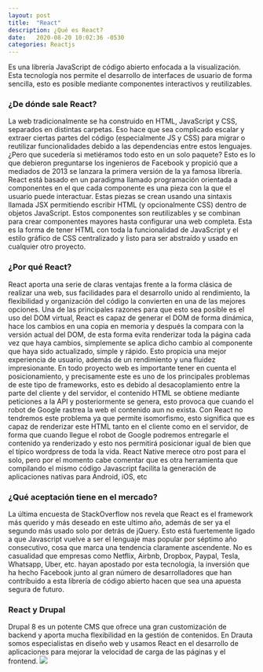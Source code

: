 ```yaml
---
layout: post
title:  "React"
description: ¿Qué es React?
date:   2020-08-20 10:02:36 -0530
categories: Reactjs
---
```



Es una librería JavaScript de código abierto enfocada a la visualización. Esta tecnología nos permite el desarrollo de interfaces de usuario de forma sencilla, esto es posible mediante componentes interactivos y reutilizables.
### ¿De dónde sale React?
La web tradicionalmente se ha construido en HTML, JavaScript y CSS, separados en distintas carpetas. Eso hace que sea complicado escalar y extraer ciertas partes del código (especialmente JS y CSS) para migrar o reutilizar funcionalidades debido a las dependencias entre estos lenguajes.
¿Pero que sucedería si metiéramos todo esto en un solo paquete? 
Esto es lo que debieron preguntarse los ingenieros de Facebook y propició que a mediados de 2013 se lanzara la primera versión de la ya famosa librería.
React está basado en un paradigma llamado programación orientada a componentes en el que cada componente es una pieza con la que el usuario puede interactuar. Estas piezas se crean usando una sintaxis llamada JSX permitiendo escribir HTML (y opcionalmente CSS) dentro de objetos JavaScript.
Estos componentes son reutilizables y se combinan para crear componentes mayores hasta configurar una web completa.
Esta es la forma de tener HTML con toda la funcionalidad de JavaScript y el estilo gráfico de CSS centralizado y listo para ser abstraído y usado en cualquier otro proyecto.
### ¿Por qué React?
React aporta una serie de claras ventajas frente a la forma clásica de realizar una web, sus facilidades para el desarrollo unido al rendimiento, la flexibilidad y organización del código la convierten en una de las mejores opciones.
Una de las principales razones para que esto sea posible es el uso del DOM virtual,  React es capaz de generar el DOM de forma dinámica, hace los cambios en una copia en memoria y después la compara con la versión actual del DOM, de esta forma evita renderizar toda la página cada vez que haya cambios, simplemente se aplica dicho cambio al componente que haya sido actualizado, simple y rápido. Esto propicia una mejor experiencia de usuario, además de un rendimiento y una fluidez impresionante.
En todo proyecto web es importante tener en cuenta el posicionamiento, y precisamente este es uno de los principales problemas de este tipo de frameworks, esto es debido al desacoplamiento entre la parte del cliente y del servidor, el contenido HTML se obtiene mediante peticiones a la API y posteriormente se genera, esto provoca que cuando el robot de Google rastrea la web el contenido aun no exista. Con React no tendremos este problema ya que permite isomorfismo, esto significa que es capaz de renderizar este HTML tanto en el cliente como en el servidor, de forma que cuando llegue el robot de Google podremos entregarle el contenido ya renderizado y esto nos permitirá posicionar igual de bien que el típico wordpress de toda la vida.
React Native merece otro post para el solo, pero por el momento cabe comentar que es otra herramienta que compilando el mismo código Javascript facilita la generación de aplicaciones nativas para Android, iOS, etc
### ¿Qué aceptación tiene en el mercado?
La última encuesta de StackOverflow nos revela que React es el framework más querido y más deseado en este ultimo año, además de ser ya el segundo más usado solo por detrás de jQuery. Esto está fuertemente ligado a que Javascript vuelve a ser el lenguaje mas popular por séptimo año consecutivo, cosa que marca una tendencia claramente ascendente.
No es casualidad que empresas como Netflix, Airbnb, Dropbox, Paypal, Tesla, Whatsapp, Uber, etc. hayan apostado por esta tecnología, la inversión que ha hecho Facebook junto al gran número de desarrolladores que han contribuido a esta librería de código abierto hacen que sea una apuesta segura de futuro.
### React y Drupal
Drupal 8 es un potente CMS que ofrece una gran customización de backend y aporta mucha flexibilidad en la gestión de contenidos. En Drauta somos especialistas en diseño web y usamos React en el desarrollo de aplicaciones para mejorar la velocidad de carga de las páginas y el frontend. 
![](https://frankcarvajal.com/wp-content/uploads/2020/02/que-es-react-js-y-como-cambio-el-desarrollo-front-end.jpg)

